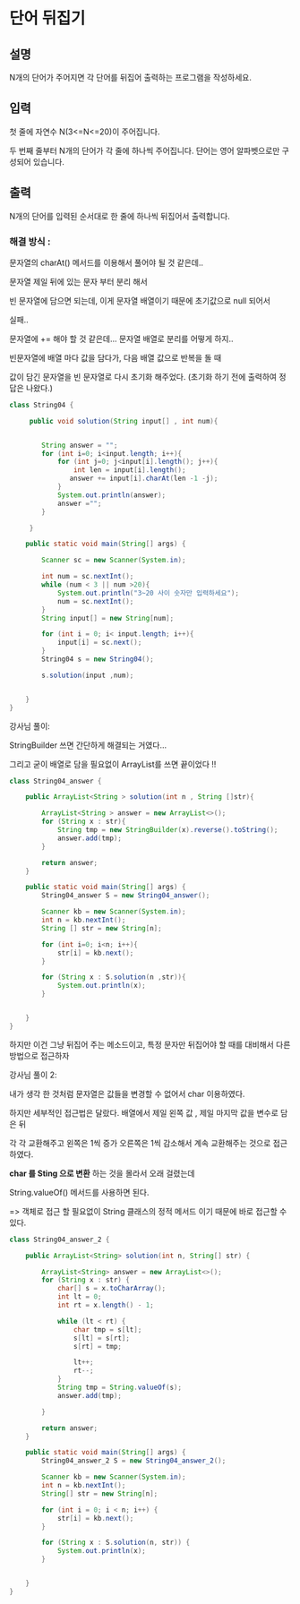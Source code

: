 # 단어 뒤집기

## 설명

N개의 단어가 주어지면 각 단어를 뒤집어 출력하는 프로그램을 작성하세요.


## 입력
첫 줄에 자연수 N(3<=N<=20)이 주어집니다.

두 번째 줄부터 N개의 단어가 각 줄에 하나씩 주어집니다. 단어는 영어 알파벳으로만 구성되어 있습니다.


## 출력
N개의 단어를 입력된 순서대로 한 줄에 하나씩 뒤집어서 출력합니다.


### 해결 방식 : 

문자열의 charAt() 메서드를 이용해서 풀어야 될 것 같은데..

문자열 제일 뒤에 있는 문자 부터 분리 해서

빈 문자열에 담으면 되는데, 이게 문자열 배열이기 때문에 초기값으로 null 되어서

실패..

문자열에 += 해야 할 것 같은데... 문자열 배열로 분리를 어떻게 하지..

빈문자열에 배열 마다 값을 담다가, 다음 배열 값으로 반복을 돌 때

값이 담긴 문자열을 빈 문자열로 다시 초기화 해주었다.
(초기화 하기 전에 출력하여 정답은 나왔다.)
```java
class String04 {

     public void solution(String input[] , int num){


        String answer = "";
        for (int i=0; i<input.length; i++){
            for (int j=0; j<input[i].length(); j++){
                int len = input[i].length();
               answer += input[i].charAt(len -1 -j);
            }
            System.out.println(answer);
            answer ="";
        }

     }

    public static void main(String[] args) {

        Scanner sc = new Scanner(System.in);

        int num = sc.nextInt();
        while (num < 3 || num >20){
            System.out.println("3~20 사이 숫자만 입력하세요");
            num = sc.nextInt();
        }
        String input[] = new String[num];

        for (int i = 0; i< input.length; i++){
            input[i] = sc.next();
        }
        String04 s = new String04();

        s.solution(input ,num);


    }
}

```

강사님 풀이:

StringBuilder 쓰면 간단하게 해결되는 거였다...

그리고 굳이 배열로 담을 필요없이 ArrayList를 쓰면 끝이었다 !!

```java
class String04_answer {

    public ArrayList<String > solution(int n , String []str){

        ArrayList<String > answer = new ArrayList<>();
        for (String x : str){
            String tmp = new StringBuilder(x).reverse().toString();
            answer.add(tmp);
        }

        return answer;
    }

    public static void main(String[] args) {
        String04_answer S = new String04_answer();

        Scanner kb = new Scanner(System.in);
        int n = kb.nextInt();
        String [] str = new String[n];

        for (int i=0; i<n; i++){
            str[i] = kb.next();
        }

        for (String x : S.solution(n ,str)){
            System.out.println(x);
        }


    }
}

```

하지만 이건 그냥 뒤집어 주는 메소드이고, 특정 문자만 뒤집어야 할 때를 대비해서 다른 방법으로
접근하자

강사님 풀이 2: 

내가 생각 한 것처럼 문자열은 값들을 변경할 수 없어서 char 이용하였다.

하지만 세부적인 접근법은 달랐다. 배열에서 제일 왼쪽 값 , 제일 마지막 값을 변수로 담은 뒤

각 각 교환해주고 왼쪽은 1씩 증가 오른쪽은 1씩 감소해서 계속 교환해주는 것으로 접근 하였다.

__char 를 Sting 으로 변환__ 하는 것을 몰라서 오래 걸렸는데

String.valueOf() 메서드를 사용하면 된다.

=> 객체로 접근 할 필요없이 String 클래스의 정적 메서드 이기 때문에 바로 접근할 수 있다.


```java
class String04_answer_2 {

    public ArrayList<String> solution(int n, String[] str) {

        ArrayList<String> answer = new ArrayList<>();
        for (String x : str) {
            char[] s = x.toCharArray();
            int lt = 0;
            int rt = x.length() - 1;

            while (lt < rt) {
                char tmp = s[lt];
                s[lt] = s[rt];
                s[rt] = tmp;

                lt++;
                rt--;
            }
            String tmp = String.valueOf(s);
            answer.add(tmp);

        }

        return answer;
    }

    public static void main(String[] args) {
        String04_answer_2 S = new String04_answer_2();

        Scanner kb = new Scanner(System.in);
        int n = kb.nextInt();
        String[] str = new String[n];

        for (int i = 0; i < n; i++) {
            str[i] = kb.next();
        }

        for (String x : S.solution(n, str)) {
            System.out.println(x);
        }


    }
}

```


